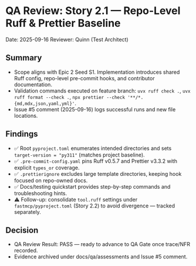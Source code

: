 # QA Review: Story 2.1 — Repo-Level Ruff & Prettier Baseline

Date: 2025-09-16
Reviewer: Quinn (Test Architect)

## Summary
- Scope aligns with Epic 2 Seed S1. Implementation introduces shared Ruff config, repo-level pre-commit hooks, and contributor documentation.
- Validation commands executed on feature branch: `uvx ruff check .`, `uvx ruff format --check .`, `npx prettier --check '**/*.{md,mdx,json,yaml,yml}'`.
- Issue #5 comment (2025-09-16) logs successful runs and new file locations.

## Findings
- ✅ Root `pyproject.toml` enumerates intended directories and sets `target-version = "py311"` (matches project baseline).
- ✅ `.pre-commit-config.yaml` pins Ruff v0.5.7 and Prettier v3.3.2 with explicit `types_or` coverage.
- ✅ `.prettierignore` excludes large template directories, keeping hook focused on repo-owned docs.
- ✅ Docs/testing quickstart provides step-by-step commands and troubleshooting hints.
- ⚠️ Follow-up: consolidate `tool.ruff` settings under `fastmcp/pyproject.toml` (Story 2.2) to avoid divergence — tracked separately.

## Decision
- QA Review Result: PASS — ready to advance to QA Gate once trace/NFR recorded.
- Evidence archived under docs/qa/assessments and Issue #5 comment.
